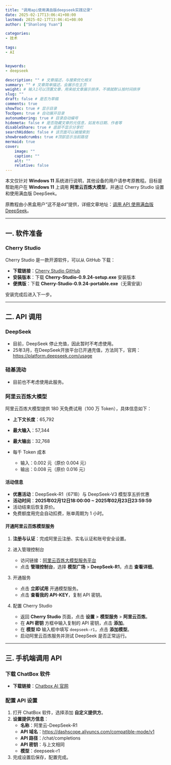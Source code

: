 ```yaml
---
title: "调用api使用满血版deepseek实践记录"
date: 2025-02-17T13:06:41+08:00
lastmod: 2025-02-17T13:06:41+08:00
author: ["Shanlong Yuan"]

categories:
- 技术

tags:
- AI


keywords:
- deepseek

description: "" # 文章描述，与搜索优化相关
summary: "" # 文章简单描述，会展示在主页
weight: # 输入1可以顶置文章，用来给文章展示排序，不填就默认按时间排序
slug: ""
draft: false # 是否为草稿
comments: true
showToc: true # 显示目录
TocOpen: true # 自动展开目录
autonumbering: true # 目录自动编号
hidemeta: false # 是否隐藏文章的元信息，如发布日期、作者等
disableShare: true # 底部不显示分享栏
searchHidden: false # 该页面可以被搜索到
showbreadcrumbs: true #顶部显示当前路径
mermaid: true
cover:
    image: ""
    caption: ""
    alt: ""
    relative: false
---
```


本文仅针对 **Windows 11** 系统进行说明，其他设备的用户请参考原教程。目标是帮助用户在 **Windows 11** 上调用 **阿里云百炼大模型**，并通过 Cherry Studio 设置和使用满血版 DeepSeek。

原教程由小黑盒用户“这不是dd”提供，详细文章地址：[调用 API 使用满血版 DeepSeek](https://api.xiaoheihe.cn/v3/bbs/app/api/web/share?link_id=8fd36fd7f34b)。

------

## 一. 软件准备

### Cherry Studio

Cherry Studio 是一款开源软件，可以从 GitHub 下载：

- **下载链接**：[Cherry Studio GitHub](https://github.com/CherryHQ/cherry-studio)
- **安装版本**：下载 **Cherry-Studio-0.9.24-setup.exe** 安装版本
- **便携版**：下载 **Cherry-Studio-0.9.24-portable.exe**（无需安装）

安装完成后进入下一步。

------

## 二. API 调用

### DeepSeek

- 目前，DeepSeek 停止充值，因此暂时不考虑使用。
- 25年3月，在DeepSeek开放平台已开通充值，方法同下，官网：https://platform.deepseek.com/usage

### 硅基流动

- 目前也不考虑使用此服务。

### 阿里云百炼大模型

阿里云百炼大模型提供 180 天免费试用（100 万 Token），具体信息如下：

- **上下文长度**：65,792

- **最大输入**：57,344

- **最大输出**：32,768

- 每千 Token 成本

  - 输入：0.002 元（原价 0.004 元）
  - 输出：0.008 元（原价 0.016 元）

#### 活动信息

- **优惠活动**：DeepSeek-R1（671B）与 DeepSeek-V3 模型享五折优惠
- **活动时间**：**2025年02月12日18:00:00 ~ 2025年02月23日23:59:59**
- 活动结束后恢复原价。
- 免费额度用完会自动扣费，账单周期为 1 小时。

#### 开通阿里云百炼模型服务

1. **注册与认证**：完成阿里云注册、实名认证和账号安全设置。

2. 进入管理控制台

   - 访问链接：[阿里云百炼大模型服务平台](https://www.aliyun.com/product/bailian)
   - 点击 **管理控制台**，选择 **模型广场** > **DeepSeek-R1**，点击 **查看详细**。

3. 开通服务

   - 点击 **立即试用** 开通模型服务。
   - 点击 **查看我的 API-KEY**，复制 API 密钥。

4. 配置 Cherry Studio

   - 返回 **Cherry Studio** 页面，点击 **设置** > **模型服务** > **阿里云百炼**。
   - 在 **API 密钥** 方框中输入复制的 API 密钥，点击 **添加**。
   - 在 **模型 ID** 输入框中填写 `deepseek-r1`，点击 **添加模型**。
   - 启动阿里云百炼服务并测试 DeepSeek 是否正常运行。

------

## 三. 手机端调用 API

### 下载 ChatBox 软件

- **下载链接**：[Chatbox AI 官网](https://chatboxai.app/zh)

### 配置 API 设置

1. 打开 ChatBox 软件，选择添加 **自定义提供方**。
2. **设置提供方信息**：
   - **名称**：阿里云-DeepSeek-R1
   - **API 域名**：https://dashscope.aliyuncs.com/compatible-mode/v1
   - **API 路径**：/chat/completions
   - **API 密钥**：与上文相同
   - **模型**：deepseek-r1
3. 完成设置后保存，配置完成。
